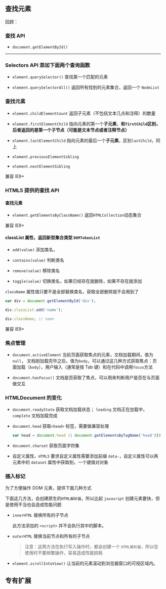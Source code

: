 ## 查找元素

回顾：

### 查找 API

- `document.getElementById()`

---

### Selectors API 添加下面两个查询函数

- `element.querySelector()` 查找第一个匹配的元素

- `element.querySelectorAll()` 返回所有找到的元素集合，返回一个 `NodeList`

### 查找元素

- `element.childElementCount` 返回子元素（不包括文本几点和注释）的数量

- `element.firstElementChild` 指向元素的第一个**子元素**，**和`firstChild`区别，后者返回的是第一个子节点（可能是文本节点或者注释节点）**

- `element.lastElementChild` 指向元素的最后一个**子元素**，区别`lastChild`，同上

- `element.previousElementSibling`

- `element.nextElementSibling`

兼容 IE9+

### HTML5 提供的查找 API

#### 查找元素

- `element.getElementsByClassName()` 返回`HTMLCollection`动态集合

兼容 IE9+

#### classList 属性，返回新型集合类型 `DOMTokenList `

- `add(value)` 添加类名，

- `contains(value)` 判断类名

- `remove(value)` 移除类名

- `toggle(value)` 切换类名，如果已经存在就删除，如果不存在就添加

`className` 属性值只要不是全部替换类名，获取全部删除就不会用到了

```js
var div = document.getElementById('div');

div.classList.add('name');

div.className; // name
```

兼容 IE9+

### 焦点管理

- `document.activeElement` 当前页面获取焦点的元素，文档加载期间，值为`null`， 文档刚加载完毕之后，值为`body`，可以通过这几种方式获取焦点：页面加载（`body`），用户输入（通常是按 Tab 键）和在代码中调用`focus`方法

- `document.hasFocus()` 文档是否获取了焦点，可以用来判断用户是否在与页面做交互

### HTMLDocument 的变化

- `document.readyState` 获取文档加载状态； `loading` 文档正在加载中，`complete` 文档加载完成

- `document.head` 获取`<head>` 标签，需要做兼容处理

  ```js
  var head = document.head || document.getElementsByTagName('head')[0];
  ```

- `document.charset` 获取页面字符集

- 自定义属性，`HTML5` 要求自定义属性需要添加前缀 `data-`，自定义属性可以再元素中的 `dataset` 属性中获取到，一个键值对对象

### 插入标记

为了方便操作 DOM 元素，提供下面几种方式

下面这几方法，会创建原生的`HTML解析器`，所以比起 `javasript` 创建元素要快，但是使用不当也会造成性能问题

- `innerHTML` 替换所有的子节点

  此方法添加的 `<script>` 并不会执行其中的脚本。

- `outerHTML` 替换当前节点和所有的子节点

  > 注意：这两方法在执行写入操作时，都会创建一个 `HTML解析器`，所以在使用时不要频繁操作，容易造成性能损耗

- `element.scrollIntoView()` 让当前的元素滚动到浏览器窗口的可视区域内。

## 专有扩展












